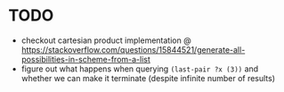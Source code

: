 # TODO

* checkout cartesian product implementation @ https://stackoverflow.com/questions/15844521/generate-all-possibilities-in-scheme-from-a-list
* figure out what happens when querying `(last-pair ?x (3))` and whether we can make it terminate (despite infinite number of results)

